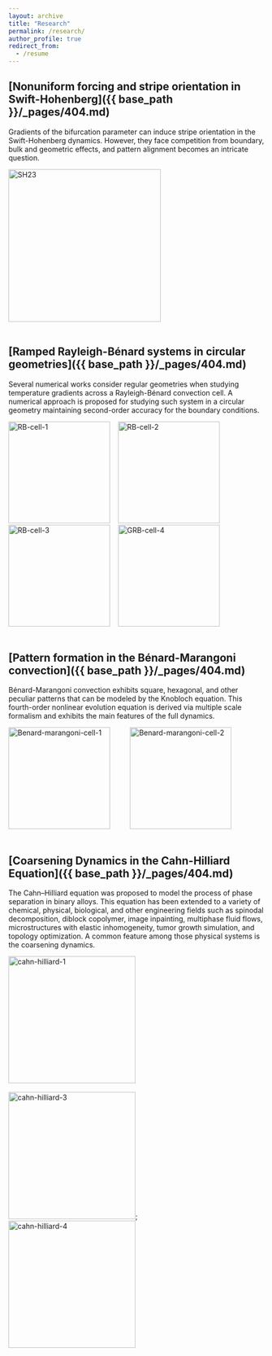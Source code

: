 ```yaml
---
layout: archive
title: "Research"
permalink: /research/
author_profile: true
redirect_from:
  - /resume
---
```



## [Nonuniform forcing and stripe orientation in Swift-Hohenberg]({{ base_path }}/_pages/404.md)

Gradients of the bifurcation parameter can induce stripe orientation in the Swift-Hohenberg dynamics. However, they face competition from boundary, bulk and geometric effects, and pattern alignment becomes an intricate question.

<img src="{{ base_path }}/images/SH23nonuniform.png" alt="SH23" style="width:auto;height:300px;">
<br><br>


## [Ramped Rayleigh-Bénard systems in circular geometries]({{ base_path }}/_pages/404.md)


Several numerical works consider regular geometries when studying temperature gradients across a Rayleigh-Bénard convection cell. A numerical approach is proposed for studying such system in a circular geometry maintaining second-order accuracy for the boundary conditions.

<img src="{{ base_path }}/images/RB/fig_0.png" alt="RB-cell-1" style="width:200px;height:200px;"> &nbsp;&nbsp;
<img src="{{ base_path }}/images/RB/fig_10.png" alt="RB-cell-2" style="width:200px;height:200px;"> &nbsp;&nbsp;
<img src="{{ base_path }}/images/RB/fig_100.png" alt="RB-cell-3" style="width:200px;height:200px;"> &nbsp;&nbsp;
<img src="{{ base_path }}/images/RB/fig_750.png" alt="GRB-cell-4" style="width:200px;height:200px;">
<br><br>


## [Pattern formation in the Bénard-Marangoni convection]({{ base_path }}/_pages/404.md)


Bénard-Marangoni convection exhibits square, hexagonal, and other peculiar patterns that can be modeled by the Knobloch equation. This fourth-order nonlinear evolution equation is derived via multiple scale formalism and exhibits the main features of the full dynamics.

<img src="{{ base_path }}/images/KN/KN1.png" alt="Benard-marangoni-cell-1" style="width:200px;height:200px;"> &nbsp;&nbsp;&nbsp;&nbsp;&nbsp;&nbsp;&nbsp;&nbsp;
<img src="{{ base_path }}/images/KN/KN2.png" alt="Benard-marangoni-cell-2" style="width:200px;height:200px;">
<br><br>


## [Coarsening Dynamics in the Cahn-Hilliard Equation]({{ base_path }}/_pages/404.md)


The Cahn–Hilliard equation was proposed to model the process of phase separation in binary alloys. This equation has been extended to a variety of chemical, physical, biological, and other engineering fields such as spinodal decomposition, diblock copolymer, image inpainting, multiphase fluid flows, microstructures with elastic inhomogeneity, tumor growth simulation, and topology optimization. A common feature among those physical systems is the coarsening dynamics.

<img src="{{ base_path }}/images/CN/CN1.png" alt="cahn-hilliard-1" style="width:auto;height:250px;"> &nbsp;&nbsp;&nbsp;&nbsp;
<!-- <img src="{{ base_path }}/images/CN/CN2.png" alt="cahn-hilliard-2" style="width:auto;height:250px;">;&nbsp;&nbsp; -->
<img src="{{ base_path }}/images/CN/CN3.png" alt="cahn-hilliard-3" style="width:auto;height:250px;">;&nbsp;&nbsp;
<img src="{{ base_path }}/images/CN/CN4.png" alt="cahn-hilliard-4" style="width:auto;height:250px;">










<!-- {% include base_path %} -->

<!-- Research
====== -->
<!-- * M.S. in Mechanical Engineering<br>
  PPGEM, Rio de Janeiro State University (UERJ), Brazil, 2020 (expected)<br>
  Advisors: [José Pontes](http://www.gesar.uerj.br/en/staff/professor-jose-pontes.html), 
  [Norberto Mangiavacchi](http://www.gesar.uerj.br/en/staff/professor-norberto-mangiavacchi.html)
* B.S. in Mechanical Engineering<br>
  PPGEM, Rio de Janeiro State University (UERJ), Brazil, 2019<br>
  Advisors: [José Pontes](http://www.gesar.uerj.br/en/staff/professor-jose-pontes.html) -->

<!-- Honors & Awards
======
* Summer 2015: Research Assistant
  * Github University
  * Duties included: Tagging issues
  * Supervisor: Professor Git

* Fall 2015: Research Assistant
  * Github University
  * Duties included: Merging pull requests
  * Supervisor: Professor Hub -->
  
<!-- Skills
======
* Skill 1
* Skill 2
  * Sub-skill 2.1
  * Sub-skill 2.2
  * Sub-skill 2.3
* Skill 3

Publications
======
  <ul>{% for post in site.publications %}
    {% include archive-single-cv.html %}
  {% endfor %}</ul>
  
Talks
======
  <ul>{% for post in site.talks %}
    {% include archive-single-talk-cv.html %}
  {% endfor %}</ul>
  
Teaching
======
  <ul>{% for post in site.teaching %}
    {% include archive-single-cv.html %}
  {% endfor %}</ul>
  
Service and leadership
======
* Currently signed in to 43 different slack teams -->
